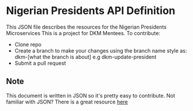 # Nigerian Presidents API Definition
This JSON file describes the resources for the Nigerian Presidents Microservices
This is a project for DKM Mentees. To contribute:
 - Clone repo
 - Create a branch to make your changes using the branch name style as: dkm-[what the branch is about] e.g dkm-update-president
 - Submit a pull request

## Note
This document is written in JSON so it's pretty easy to contribute. Not familiar with JSON? There is a great resource [here](https://javaee.github.io/tutorial/jsonp001.html)
